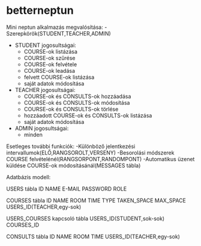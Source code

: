 # betterneptun
Mini neptun alkalmazás megvalósítása:
-Szerepkörök(STUDENT,TEACHER,ADMIN)
- STUDENT jogosultságai:
  - COURSE-ok listázása
  - COURSE-ok szűrése
  - COURSE-ok felvétele
  - COURSE-ok leadása
  - felvett COURSE-ok listázása
  - saját adatok módosítása
- TEACHER jogosultságai:
  - COURSE-ok és CONSULTS-ok hozzáadása
  - COURSE-ok és CONSULTS-ok módosítása
  - COURSE-ok és CONSULTS-ok törlése
  - hozzáadott COURSE-ok és CONSULTS-ok listázása
  - saját adatok módosítása
- ADMIN jogosultságai:
  - minden

Esetleges további funkciók:
-Különböző jelentkezési intervallumok(ELŐ,RANGSOROLT,VERSENY)
-Besorolási módszerek COURSE felvételénél(RANGSORPONT,RANDOMPONT)
-Automatikus üzenet küldése COURSE-ok módosításánál(MESSAGES tábla)

Adatbázis modell:

USERS tábla
ID NAME E-MAIL PASSWORD ROLE

COURSES tábla
ID NAME ROOM TIME TYPE TAKEN_SPACE MAX_SPACE USERS_ID(TEACHER,egy-sok)

USERS_COURSES kapcsoló tábla
USERS_ID(STUDENT,sok-sok) COURSES_ID

CONSULTS tábla
ID NAME ROOM TIME USERS_ID(TEACHER,egy-sok)